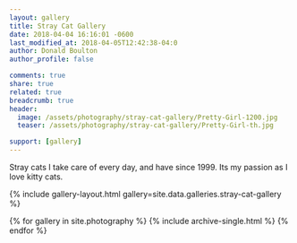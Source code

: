 ```yaml
---
layout: gallery
title: Stray Cat Gallery
date: 2018-04-04 16:16:01 -0600
last_modified_at: 2018-04-05T12:42:38-04:0
author: Donald Boulton
author_profile: false

comments: true
share: true
related: true
breadcrumb: true
header:
  image: /assets/photography/stray-cat-gallery/Pretty-Girl-1200.jpg
  teaser: /assets/photography/stray-cat-gallery/Pretty-Girl-th.jpg

support: [gallery]
---
```


Stray cats I take care of every day, and have since 1999.
Its my passion as I love kitty cats.

{% include gallery-layout.html gallery=site.data.galleries.stray-cat-gallery %}

{% for gallery in site.photography %}
  {% include archive-single.html %}
{% endfor %}